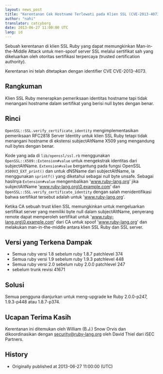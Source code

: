 ```yaml
---
layout: news_post
title: "Kerentanan Cek Hostname Terlewati pada Klien SSL (CVE-2013-4073)"
author: "nahi"
translator: catcyborg
date: 2013-06-27 11:00:00 UTC
lang: id
---
```


Sebuah kerentanan di klien SSL Ruby yang dapat memungkinkan Man-in-the-Middle Attack
untuk men-spoof server SSL melalui sertifikat sah yang dikeluarkan oleh otoritas
sertifikasi terpercaya (trusted certification authority).

Kerentanan ini telah ditetapkan dengan identifier CVE CVE-2013-4073.

## Rangkuman

Klien SSL Ruby menerapkan pemeriksaan identitas hostname tapi tidak
menangani hostname dalam sertifikat yang berisi null bytes dengan benar.

## Rinci

`OpenSSL::SSL.verify_certificate_identity` mengimplementasikan pemeriksaan
RFC2818 Server Identity untuk klien SSL Ruby tetapi tidak menangani hostname di
ekstensi subjectAltName X509 yang mengandung null bytes dengan benar.

Kode yang ada di `lib/openssl/ssl.rb` menggunakan `OpenSSL::X509::Extension#value`
untuk mengekstrak identitas dari subjectAltName.  `Extension#value` bergantung pada
fungsi OpenSSL `X509V3_EXT_print()` dan untuk dNSName dari subjectAltName, ia
menggunakan `sprintf()` yang diketahui sebagai null byte unsafe. Sebagai hasilnya
`Extension#value` mengembalikan 'www.ruby-lang.org' jika subjectAltName
'www.ruby-lang.org\0.example.com' dan
`OpenSSL::SSL.verify_certificate_identity` dengan salah menidentifikasi bahwa
sertifikat tersebut adalah untuk 'www.ruby-lang.org'.

Ketika CA sebuah trust klien SSL memungkinkan untuk mengeluarkan sertifikat server
yang memiliki byte null dalam subjectAltName, penyerang remote dapat memperoleh
sertifikat untuk 'www.ruby-lang.org\0.example.com' dari CA untuk spoof
'www.ruby-lang.org' dan melakukan man-in-the-middle antara klien SSL Ruby
dan SSL server.

## Versi yang Terkena Dampak

 * Semua ruby versi 1.8 sebelum ruby 1.8.7 patchlevel 374
 * Semua ruby versi 1.9 sebelum ruby 1.9.3 patchlevel 448
 * Semua ruby versi 2.0 sebelum ruby 2.0.0 patchlevel 247
 * sebelum trunk revisi 41671

## Solusi

Semua pengguna dianjurkan untuk meng-upgrade ke Ruby 2.0.0-p247, 1.9.3-p448 atau
1.8.7-p374.

## Ucapan Terima Kasih

Kerentanan ini ditemukan oleh William (B.J.) Snow Orvis dan dikoordinasikan
dengan security@ruby-lang.org oleh David Thiel dari iSEC Partners.

## History

 * Originally published at 2013-06-27 11:00:00 (UTC)
